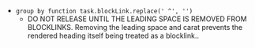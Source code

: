 <!-- placeholder to force blank line before included text -->

- ``group by function task.blockLink.replace(' ^', '')``
    - DO NOT RELEASE UNTIL THE LEADING SPACE IS REMOVED FROM BLOCKLINKS. Removing the leading space and carat prevents the rendered heading itself being treated as a blocklink..


<!-- placeholder to force blank line after included text -->
